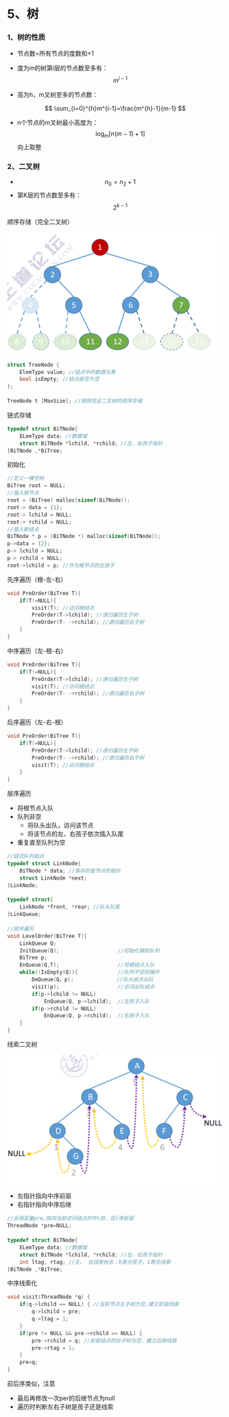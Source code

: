 # 5、树

### 1、树的性质

- 节点数=所有节点的度数和+1

- 度为m的树第i层的节点数至多有：$$m^{i-1}$$

- 高为h，m叉树至多的节点数：

$$
\sum_{i=0}^{h}m^{i-1}=\frac{m^{h}-1}{m-1}
$$

- n个节点的m叉树最小高度为：$$\log_{m}[n(m-1)+1]$$向上取整

### 2、二叉树

- $$n_{0}=n_{2}+1$$
- 第K层的节点数至多有：$$2^{k-1}$$

顺序存储（完全二叉树）

![完全二叉树](.gitbook/assests/完全二叉树.png)

```c
struct TreeNode {
    ElemType value; //结点中的数据元素
    bool isEmpty; //结点是否为空
};

TreeNode t [MaxSize]; //按照完全二叉树的顺序存储
```

链式存储

```c
typedef struct BiTNode{
    ELemType data; //数据域
    struct BiTNode *lchild, *rchild; //左、右孩子指针
}BiTNode ,*BiTree;
```

初始化

```c
//定义一棵空树
BiTree root = NULL;
//插入根节点
root = (BiTree) malloc(sizeof(BiTNode));
root-> data = {1};
root-> lchild = NULL;
root-> rchild = NULL;
//插入新结点
BiTNode * p = (BiTNode *) malloc(sizeof(BiTNode));
p->data = {2};
p-> lchild = NULL;
p-> rchild = NULL;
root->lchild = p; //作为根节点的左孩子

```

先序遍历（根-左-右）

```c
void PreOrder(BiTree T){
    if(T!=NULL){
        visit(T); //访问根结点
        PreOrder(T->lchild); //递归遍历左子树
        PreOrder(T- ->rchild); //递归遍历右子树
    }
}
```

中序遍历（左-根-右）

```c
void PreOrder(BiTree T){
    if(T!=NULL){
        PreOrder(T->lchild); //递归遍历左子树
        visit(T); //访问根结点
        PreOrder(T- ->rchild); //递归遍历右子树
    }
}
```

后序遍历（左-右-根）

```c
void PreOrder(BiTree T){
    if(T!=NULL){
        PreOrder(T->lchild); //递归遍历左子树
        PreOrder(T- ->rchild); //递归遍历右子树
        visit(T); //访问根结点
    }
}
```

层序遍历

- 将根节点入队
- 队列非空
  - 将队头出队，访问该节点
  - 将该节点的左、右孩子依次插入队尾
- 重复直至队列为空

```c
//链式队列结点
typedef struct LinkNode{
    BiTNode * data; //保存的是节点的指针
    struct LinkNode *next;
}LinkNode;

typedef struct{
    LinkNode *front, *rear; //队头队尾
}LinkQueue;

//层序遍历
void Level0rder(BiTree T){
    LinkQueue Q;
    InitQueue(Q); 					//初始化辅助队列
    BiTree p;
    EnQueue(Q,T); 					//将根结点入队
    while(!IsEmpty(Q)){ 			//队列不空则循环
        DeQueue(Q，p); 			   //队头结点出队
        visit(p); 					//访问出队结点
        if(p->lchild != NULL)
        	EnQueue(Q, p->lchild);  //左孩子入队
        if(p->rchild != NULL)
        	EnQueue(Q, p->rchild);  //右孩子入队
    }
}
```

线索二叉树

![中序线索二叉树](.gitbook/assests/中序线索二叉树.png)

- 左指针指向中序前驱
- 右指针指向中序后继

```c
//全局变量pre,指向当前访问结点的中(前、后)序前驱
ThreadNode *pre=NULL;

typedef struct BiTNode{
    ELemType data; //数据域
    struct BiTNode *lchild, *rchild; //左、右孩子指针
    int ltag, rtag; //左、 右线索标志：0表示孩子，1表示线索
}BiTNode ,*BiTree;
```

中序线索化

```c
void visit(ThreadNode *q) {
    if(q->lchild == NULL) { //当前节点左子树为空,建立前驱线索
        q->lchild = pre;
        q->ltag = 1;
    }
    if(pre != NULL && pre->rchild == NULL) {
        pre->rchild = q; //前驱结点的右子树为空，建立后继线索
        pre->rtag = 1;
    }
    pre=q;
}
```

前后序类似，注意

- 最后再修改一次per的后继节点为null
- 遍历时判断左右子树是孩子还是线索
